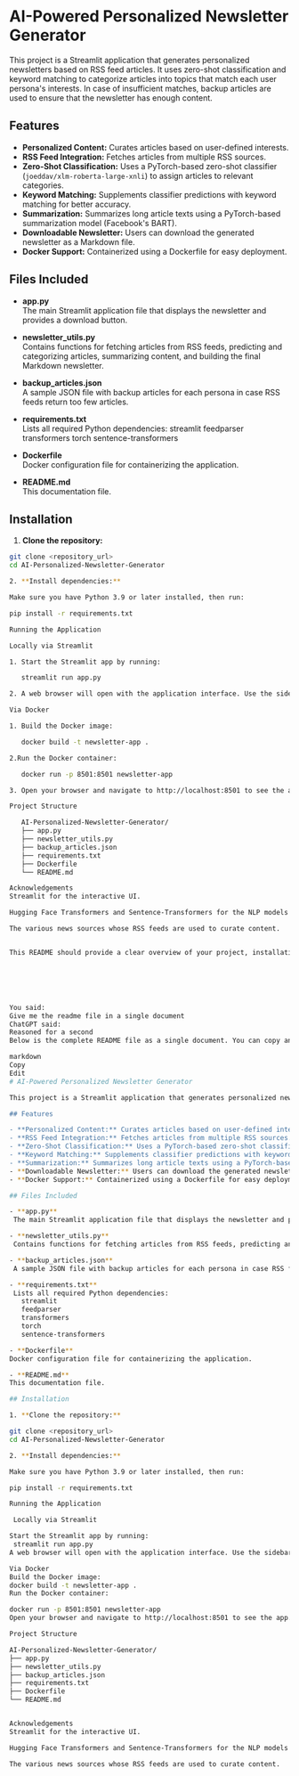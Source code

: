 # AI-Powered Personalized Newsletter Generator

This project is a Streamlit application that generates personalized newsletters based on RSS feed articles. It uses zero-shot classification and keyword matching to categorize articles into topics that match each user persona's interests. In case of insufficient matches, backup articles are used to ensure that the newsletter has enough content.

## Features

- **Personalized Content:** Curates articles based on user-defined interests.
- **RSS Feed Integration:** Fetches articles from multiple RSS sources.
- **Zero-Shot Classification:** Uses a PyTorch-based zero-shot classifier (`joeddav/xlm-roberta-large-xnli`) to assign articles to relevant categories.
- **Keyword Matching:** Supplements classifier predictions with keyword matching for better accuracy.
- **Summarization:** Summarizes long article texts using a PyTorch-based summarization model (Facebook's BART).
- **Downloadable Newsletter:** Users can download the generated newsletter as a Markdown file.
- **Docker Support:** Containerized using a Dockerfile for easy deployment.

## Files Included

- **app.py**  
  The main Streamlit application file that displays the newsletter and provides a download button.

- **newsletter_utils.py**  
  Contains functions for fetching articles from RSS feeds, predicting and categorizing articles, summarizing content, and building the final Markdown newsletter.

- **backup_articles.json**  
  A sample JSON file with backup articles for each persona in case RSS feeds return too few articles.

- **requirements.txt**  
  Lists all required Python dependencies:
    streamlit 
    feedparser 
    transformers 
    torch 
    sentence-transformers

- **Dockerfile**  
Docker configuration file for containerizing the application.

- **README.md**  
This documentation file.

## Installation

1. **Clone the repository:**

 ```bash
 git clone <repository_url>
 cd AI-Personalized-Newsletter-Generator
 
2. **Install dependencies:**

Make sure you have Python 3.9 or later installed, then run:

pip install -r requirements.txt

Running the Application

Locally via Streamlit

1. Start the Streamlit app by running:

    streamlit run app.py

2. A web browser will open with the application interface. Use the sidebar to select a user persona and view the personalized newsletter. You can also download the newsletter as a Markdown file.

Via Docker

1. Build the Docker image:

    docker build -t newsletter-app .

2.Run the Docker container:

    docker run -p 8501:8501 newsletter-app

3. Open your browser and navigate to http://localhost:8501 to see the app.

Project Structure

    AI-Personalized-Newsletter-Generator/
    ├── app.py
    ├── newsletter_utils.py
    ├── backup_articles.json
    ├── requirements.txt
    ├── Dockerfile
    └── README.md

Acknowledgements
Streamlit for the interactive UI.

Hugging Face Transformers and Sentence-Transformers for the NLP models.

The various news sources whose RSS feeds are used to curate content.


This README should provide a clear overview of your project, installation steps, and usage instructions. Feel free to modify or extend it as needed!






You said:
Give me the readme file in a single document
ChatGPT said:
Reasoned for a second
Below is the complete README file as a single document. You can copy and save it as README.md.

markdown
Copy
Edit
# AI-Powered Personalized Newsletter Generator

This project is a Streamlit application that generates personalized newsletters based on RSS feed articles. It uses zero-shot classification and keyword matching to categorize articles into topics that match each user persona's interests. In case of insufficient matches, backup articles are used to ensure that the newsletter has enough content.

## Features

- **Personalized Content:** Curates articles based on user-defined interests.
- **RSS Feed Integration:** Fetches articles from multiple RSS sources.
- **Zero-Shot Classification:** Uses a PyTorch-based zero-shot classifier (`joeddav/xlm-roberta-large-xnli`) to assign articles to relevant categories.
- **Keyword Matching:** Supplements classifier predictions with keyword matching for better accuracy.
- **Summarization:** Summarizes long article texts using a PyTorch-based summarization model (Facebook's BART).
- **Downloadable Newsletter:** Users can download the generated newsletter as a Markdown file.
- **Docker Support:** Containerized using a Dockerfile for easy deployment.

## Files Included

- **app.py**  
  The main Streamlit application file that displays the newsletter and provides a download button.

- **newsletter_utils.py**  
  Contains functions for fetching articles from RSS feeds, predicting and categorizing articles, summarizing content, and building the final Markdown newsletter.

- **backup_articles.json**  
  A sample JSON file with backup articles for each persona in case RSS feeds return too few articles.

- **requirements.txt**  
  Lists all required Python dependencies:
    streamlit
    feedparser
    transformers
    torch
    sentence-transformers

- **Dockerfile**  
Docker configuration file for containerizing the application.

- **README.md**  
This documentation file.

## Installation

1. **Clone the repository:**

 git clone <repository_url>
 cd AI-Personalized-Newsletter-Generator

2. **Install dependencies:**

Make sure you have Python 3.9 or later installed, then run:

pip install -r requirements.txt

Running the Application

  Locally via Streamlit

Start the Streamlit app by running:
  streamlit run app.py
A web browser will open with the application interface. Use the sidebar to select a user persona and view the personalized newsletter. You can also download the newsletter as a Markdown file.

Via Docker
Build the Docker image:
docker build -t newsletter-app .
Run the Docker container:

docker run -p 8501:8501 newsletter-app
Open your browser and navigate to http://localhost:8501 to see the app.

Project Structure

AI-Personalized-Newsletter-Generator/
├── app.py
├── newsletter_utils.py
├── backup_articles.json
├── requirements.txt
├── Dockerfile
└── README.md


Acknowledgements
Streamlit for the interactive UI.

Hugging Face Transformers and Sentence-Transformers for the NLP models.

The various news sources whose RSS feeds are used to curate content.












